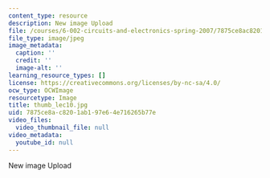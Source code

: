 ```yaml
---
content_type: resource
description: New image Upload
file: /courses/6-002-circuits-and-electronics-spring-2007/7875ce8ac8201ab197e64e716265b77e_thumb_lec10.jpg
file_type: image/jpeg
image_metadata:
  caption: ''
  credit: ''
  image-alt: ''
learning_resource_types: []
license: https://creativecommons.org/licenses/by-nc-sa/4.0/
ocw_type: OCWImage
resourcetype: Image
title: thumb_lec10.jpg
uid: 7875ce8a-c820-1ab1-97e6-4e716265b77e
video_files:
  video_thumbnail_file: null
video_metadata:
  youtube_id: null
---
```

New image Upload